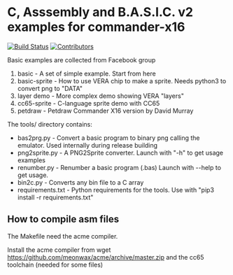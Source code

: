 # C, Asssembly and B.A.S.I.C. v2 examples for commander-x16

[![Build Status](https://github.com/commanderx16/x16-demo/actions/workflows/build.yml/badge.svg)](https://github.com/commanderx16/x16-demo/actions/workflows/build.yml)
[![Contributors](https://img.shields.io/github/contributors/commanderx16/x16-demo.svg)](https://github.com/commanderx16/x16-demo/graphs/contributors)

Basic examples are collected from Facebook group

1. basic - A set of simple example. Start from here
2. basic-sprite - How to use VERA chip to make a sprite. Needs python3 to convert png to "DATA"
3. layer demo - More complex demo showing VERA "layers"
4. cc65-sprite - C-language sprite demo with CC65
5. petdraw - Petdraw Commander X16 version by David Murray

The tools/ directory contains:

+ bas2prg.py - Convert a basic program to binary png calling the emulator. Used internally during release building
+ png2sprite.py - A PNG2Sprite converter. Launch with "-h" to get usage examples
+ renumber.py - Renumber a basic program (.bas) Launch with --help to get usage.
+ bin2c.py - Converts any bin file to a C array
+ requirements.txt - Python requirements for the tools. Use with "pip3 install -r requirements.txt"


## How to compile asm files
The Makefile need the acme compiler.

Install the acme compiler from 
wget https://github.com/meonwax/acme/archive/master.zip
and the cc65 toolchain (needed for some files)
